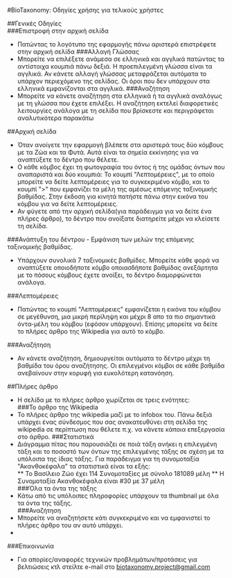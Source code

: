 #BioTaxonomy: Οδηγίες χρήσης για τελικούς χρήστες

##Γενικές Οδηγίες  
###Επιστροφή στην αρχική σελίδα  
* Πατώντας το λογότυπο της εφαρμογής πάνω αριστερά επιστρέφετε στην αρχική σελίδα
###Αλλαγή Γλώσσας  
* Μπορείτε να επιλέξετε ανάμεσα σε ελληνικά και αγγλικά πατώντας τα αντίστοιχα κουμπιά πάνω δεξιά. Η προεπιλεγμένη γλώσσα είναι τα αγγλικά. Αν κάνετε αλλαγή γλώσσας μεταφράζεται αυτόματα το υπάρχον περιεχόμενο της σελίδας. Οι όροι που δεν υπάρχουν στα ελληνικά εμφανίζονται στα αγγλικά. 
###Αναζήτηση  
* Μπορείτε να κάνετε αναζήτηση στα ελληνικά ή τα αγγλικά αναλόγως με τη γλώσσα που έχετε επιλέξει. Η αναζήτηση εκτελεί διαφορετικές λειτουργίες ανάλογα με τη σελίδα που βρίσκεστε και περιγράφεται αναλυτικότερα παρακάτω 

##Αρχική σελίδα  
* Όταν ανοίγετε την εφαρμογή βλέπετε στα αριστερά τους δύο κόμβους με τα Ζώα και τα Φυτά. Αυτά είναι τα σημεία εκκίνησης για να αναπτύξετε το δέντρο που θέλετε.
* Ο κάθε κόμβος έχει τη φωτογραφία του όντος ή της ομάδας όντων που αναπαριστά και δύο κουμπιά: Το κουμπί "Λεπτομέρειες", με το οποίο μπορείτε να δείτε λεπτομέρειες για το συγκεκριμένο κόμβο,  και το κουμπί ">" που εμφανίζει τα μέλη της αμέσως επόμενης ταξινομικής βαθμίδας. Στην έκδοση για κινητά πατήστε πάνω στην εικόνα του κόμβου για να δείτε λεπτομέρειες.   
* Αν φύγετε από την αρχική σελίδα(για παράδειγμα για να δείτε ένα πλήρες άρθρο), το δέντρο που ανοίξατε διατηρείτε μέχρι να κλείσετε τη σελίδα.  

###Ανάπτυξη του δέντρου - Εμφάνιση των μελών της επόμενης ταξινομικής βαθμίδας.  
* Υπάρχουν συνολικά 7 ταξινομικές βαθμίδες. Μπορείτε κάθε φορά να αναπτύξετε οποιοδήποτε κόμβο οποιασδήποτε βαθμίδας ανεξάρτητα με το πόσους κόμβους έχετε ανοίξει, το δέντρο διαμορφώνεται ανάλογα.  

###Λεπτομέρειες  
* Πατώντας το κουμπί "Λεπτομέρειες" εμφανίζεται η εικόνα του κόμβου σε μεγέθυνση, μια μικρή περίληψη και μέχρι 8 απο τα πιο σημαντικά όντα-μέλη του κόμβου (εφόσον υπάρχουν). Επίσης μπορείτε να δείτε το πλήρες άρθρο της Wikipedia για αυτό το κόμβο.  

###Αναζήτηση  
* Αν κάνετε αναζήτηση, δημιουργείται αυτόματα το δέντρο μέχρι τη βαθμίδα του όρου αναζήτησης. Οι επιλεγμένοι κόμβοι σε κάθε βαθμίδα ανεβαίνουν στην κορυφή για ευκολότερη κατανόηση.  

##Πλήρες άρθρο
* Η σελίδα με το πλήρες άρθρο χωρίζεται σε τρεις ενότητες:  
###Το άρθρο της Wikipedia  
* Το πλήρες άρθρο της wikipedia μαζί με το infobox του. Πάνω δεξιά υπάρχει ένας σύνδεσμος που σας ανακατευθύνει στη σελίδα της wikipedia σε περίπτωση που θέλετε π.χ. να κάνετε κάποια επεξεργασία στο άρθρο. 
###Στατιστικά  
* Διάγραμμα πίτας που παρουσιάζει σε ποιά τάξη ανήκει η επιλεγμένη τάξη και το ποσοστό των όντων της επιλεγμένης τάξης σε σχέση με τα υπόλοιπα της ίδιας τάξης.  Για παράδειγμα για τη συνομοταξία "Ακανθοκέφαλα" τα στατιστικά είναι τα εξής:  
** Το Βασίλειο Ζώο έχει 114 Συνομοταξίες με σύνολο 181089 μέλη
** H Συνομοταξία Ακανθοκέφαλα είναι #30 με 37 μέλη  
###Όλα τα όντα της τάξης  
* Κάτω από τις υπόλοιπες πληροφορίες υπάρχουν τα thumbnail με όλα τα όντα της τάξης.  
###Αναζήτηση  
* Μπορείτε να αναζητήσετε κάτι συγκεκριμένο και να εμφανιστεί το πλήρες άρθρο του αν αυτό υπάρχει.  
* 
###Επικοινωνία  
* Για απορίες/αναφορές τεχνικών προβλημάτων/προτάσεις για βελτιώσεις κτλ στείλτε e-mail στο biotaxonomy.project@gmail.com
